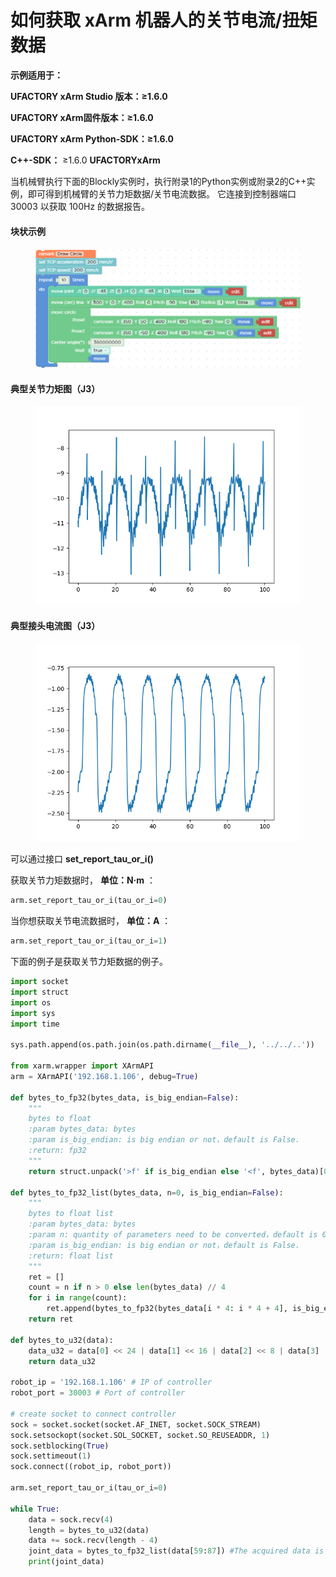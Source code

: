 # 如何获取 xArm 机器人的关节电流/扭矩数据

**示例适用于：**

**UFACTORY xArm Studio 版本：≥1.6.0**

**UFACTORY xArm固件版本：≥1.6.0**

**UFACTORY xArm Python-SDK：≥1.6.0**

**C++-SDK：** ≥1.6.0 **UFACTORYxArm**

当机械臂执行下面的Blockly实例时，执行附录1的Python实例或附录2的C++实例，即可得到机械臂的关节力矩数据/关节电流数据。 它连接到控制器端口 30003 以获取 100Hz 的数据报告。

#### 块状示例

<figure><img src="../.gitbook/assets/图片 (2).png" alt=""><figcaption></figcaption></figure>

#### 典型关节力矩图（J3）

<figure><img src="../.gitbook/assets/图片 (1) (1).png" alt=""><figcaption></figcaption></figure>

#### 典型接头电流图（J3）

<figure><img src="../.gitbook/assets/图片 (2) (1).png" alt=""><figcaption></figcaption></figure>

可以通过接口 **set\_report\_tau\_or\_i()**

获取关节力矩数据时， **单位：N·m** ：

```python
arm.set_report_tau_or_i(tau_or_i=0)
```

当你想获取关节电流数据时， **单位：A** ：

```python
arm.set_report_tau_or_i(tau_or_i=1)
```



下面的例子是获取关节力矩数据的例子。

```python
import socket
import struct
import os
import sys
import time

sys.path.append(os.path.join(os.path.dirname(__file__), '../../..'))

from xarm.wrapper import XArmAPI
arm = XArmAPI('192.168.1.106', debug=True)

def bytes_to_fp32(bytes_data, is_big_endian=False):
    """
    bytes to float
    :param bytes_data: bytes
    :param is_big_endian: is big endian or not，default is False.
    :return: fp32
    """
    return struct.unpack('>f' if is_big_endian else '<f', bytes_data)[0]

def bytes_to_fp32_list(bytes_data, n=0, is_big_endian=False):
    """
    bytes to float list
    :param bytes_data: bytes
    :param n: quantity of parameters need to be converted，default is 0，all bytes converted.
    :param is_big_endian: is big endian or not，default is False.
    :return: float list
    """
    ret = []
    count = n if n > 0 else len(bytes_data) // 4
    for i in range(count):
        ret.append(bytes_to_fp32(bytes_data[i * 4: i * 4 + 4], is_big_endian))
    return ret

def bytes_to_u32(data):
    data_u32 = data[0] << 24 | data[1] << 16 | data[2] << 8 | data[3]
    return data_u32

robot_ip = '192.168.1.106' # IP of controller
robot_port = 30003 # Port of controller

# create socket to connect controller
sock = socket.socket(socket.AF_INET, socket.SOCK_STREAM)
sock.setsockopt(socket.SOL_SOCKET, socket.SO_REUSEADDR, 1)
sock.setblocking(True)
sock.settimeout(1)
sock.connect((robot_ip, robot_port))

arm.set_report_tau_or_i(tau_or_i=0)

while True:
    data = sock.recv(4)
    length = bytes_to_u32(data)
    data += sock.recv(length - 4)
    joint_data = bytes_to_fp32_list(data[59:87]) #The acquired data is the data from J1 to J7
    print(joint_data)

```





